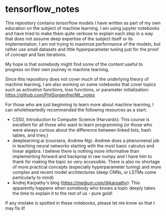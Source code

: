 # tensorflow_notes

This repository contains tensorflow models I have written as part of my own education on the subject of machine learning. I am using jupyter notebooks and have tried to make them quite verbose to explain each step in a way that does not assume deep expertise of the subject itself or its implementation. I am not trying to maximize performance of the models, but rather use small datasets and little hyperparameter tuning just for the proof of concept and fast iterations.  

My hope is that somebody might find some of the content useful to progress on their own journey in machine learning. 

Since this repositiory does not cover much of the underlying theory of machine learning, I am also working on some notebooks that cover topics such as activation functions, loss functions, or parameter initialization: https://github.com/PhilSorgenfrei/ML_notes 

For those who are just beginning to learn more about machine learning, I can wholeheartedly recommended the following resources as a start: 

- CS50, Introduction to Computer Science (Harvardx): This course is excellent for all those who want to learn programming (or those who were always curious about the difference between linked lists, hash tables, and tries;) 
- deeplearning.ai (coursera, Andrew Ng): Andrew does a phenomenal job in teaching neural networks starting with the most basic calculus and linear algebra. I believe there is nothing more informative than implementing forward and backprop in raw numpy and I have him to thank for making the topic so very accessible. There is also no shortage of more practical concepts (especially hyperparameter tuning) and more complex and recent model architectures (deep CNNs, or LSTMs come particularly to mind)
- Andrej Karpathy's blog (https://medium.com/@karpathy): This apparently happens when somebody who knows a topic deeply takes the time to explain it to the rest of us - pure gold! 

If any mistake is spotted in these notebooks, please let me know so that I may fix it! 
